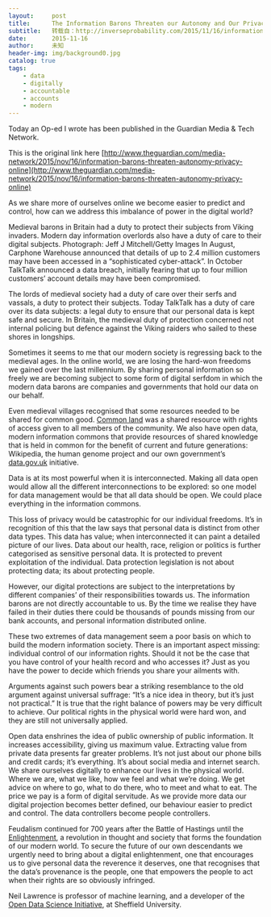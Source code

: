 ```yaml
---
layout:     post
title:      The Information Barons Threaten our Autonomy and Our Privacy
subtitle:   转载自：http://inverseprobability.com/2015/11/16/information-barons-threaten-autonomy-and-privacy-online
date:       2015-11-16
author:     未知
header-img: img/background0.jpg
catalog: true
tags:
    - data
    - digitally
    - accountable
    - accounts
    - modern
---
```


Today an Op-ed I wrote has been published in the Guardian Media & Tech Network.

This is the original link here [http://www.theguardian.com/media-network/2015/nov/16/information-barons-threaten-autonomy-privacy-online](http://www.theguardian.com/media-network/2015/nov/16/information-barons-threaten-autonomy-privacy-online)

As we share more of ourselves online we become easier to predict and
control, how can we address this imbalance of power in the digital
world?



Medieval barons in Britain had a duty to protect their subjects from
Viking invaders. Modern day information overlords also have a duty of
care to their digital subjects. Photograph: Jeff J Mitchell/Getty Images
In August, Carphone Warehouse announced that details of up to 2.4 million
customers may have been
accessed
in a “sophisticated cyber-attack”. In October TalkTalk announced a data
breach, initially fearing that up to four million customers’ account
details may have been
compromised.

The lords of medieval society had a duty of care over their serfs and
vassals, a duty to protect their subjects. Today TalkTalk has a duty of
care over its data subjects: a legal duty to ensure that our personal
data is kept safe and secure. In Britain, the medieval duty of
protection concerned not internal policing but defence against the
Viking raiders who sailed to these shores in longships.

Sometimes it seems to me that our modern society is regressing back to
the medieval ages. In the online world, we are losing the hard-won
freedoms we gained over the last millennium. By sharing personal
information so freely we are becoming subject to some form of digital
serfdom in which the modern data barons are companies and governments
that hold our data on our behalf.

Even medieval villages recognised that some resources needed to be
shared for common good. [Common land](http://common-land.com/) was a
shared resource with rights of access given to all members of the
community. We also have open data, modern information commons that
provide resources of shared knowledge that is held in common for the
benefit of current and future generations: Wikipedia, the human genome
project and our own government’s [data.gov.uk](http://data.gov.uk/)
initiative.

Data is at its most powerful when it is interconnected. Making all data
open would allow all the different interconnections to be explored: so
one model for data management would be that all data should be open. We
could place everything in the information commons.

This loss of privacy would be catastrophic for our individual freedoms.
It’s in recognition of this that the law says that personal data is
distinct from other data types. This data has value; when interconnected
it can paint a detailed picture of our lives. Data about our health,
race, religion or politics is further
categorised as
sensitive personal
data. It is
protected to prevent exploitation of the individual. Data
protection
legislation is not about protecting data; its about protecting people.

However, our digital protections are subject to the interpretations by
different companies’ of their responsibilities towards us. The
information barons are not directly accountable to us. By the time we
realise they have failed in their duties there could be thousands of
pounds missing from our bank accounts, and personal information
distributed online.

These two extremes of data management seem a poor basis on which to
build the modern information society. There is an important aspect
missing: individual control of our information rights. Should it not be
the case that you have control of your health record and who accesses
it? Just as you have the power to decide which friends you share your
ailments with.

Arguments against such powers bear a striking resemblance to the old
argument against universal suffrage: “It’s a nice idea in theory, but
it’s just not practical.” It is true that the right balance of powers
may be very difficult to achieve. Our political rights in the physical
world were hard won, and they are still not universally applied.

Open data enshrines the idea of public ownership of public information.
It increases accessibility, giving us maximum value. Extracting value
from private data presents far greater problems. It’s not just about our
phone bills and credit cards; it’s everything. It’s about social media
and internet search. We share ourselves digitally to enhance our lives
in the physical world. Where we are, what we like, how we feel and what
we’re doing. We get advice on where to go, what to do there, who to meet
and what to eat. The price we pay is a form of digital servitude. As we
provide more data our digital projection becomes better defined, our
behaviour easier to predict and control. The data controllers become
people controllers.

Feudalism continued for 700 years after the Battle of Hastings until the
[Enlightenment](http://www.britannica.com/art/French-literature/The-18th-century-to-the-Revolution-of-1789#toc22519),
a revolution in thought and society that forms the foundation of our
modern world. To secure the future of our own descendants we urgently
need to bring about a digital enlightenment, one that encourages us to
give personal data the reverence it deserves, one that recognises that
the data’s provenance is the people, one that empowers the people to act
when their rights are so obviously infringed.

Neil Lawrence is professor of machine learning, and a developer of the
[Open Data Science Initiative](http://opendsi.cc/), at Sheffield
University.
